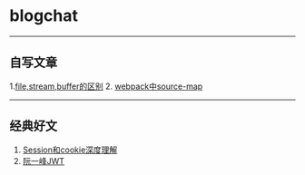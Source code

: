 # blogchat
***
## 自写文章
1.[file,stream,buffer的区别](./1/1.md)
2. [webpack中source-map](./1/2.md)
***
## 经典好文
1. [Session和cookie深度理解](https://www.jianshu.com/p/25802021be63)
2. [阮一峰JWT](https://segmentfault.com/a/1190000017248226)